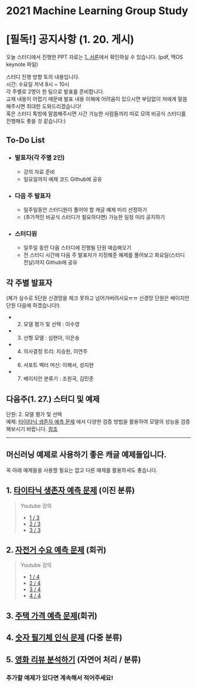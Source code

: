 # 2021 Machine Learning Group Study

# [필독!] 공지사항 (1. 20. 게시)
오늘 스터디에서 진행한 PPT 자료는 [1. 서론](https://github.com/dannylisa/ml-study/tree/main/%EB%A8%B8%EC%8B%A0%EB%9F%AC%EB%8B%9D/01.%20%EC%84%9C%EB%A1%A0/lecture)에서 확인하실 수 있습니다.
(pdf, 맥OS keynote 파일)

스터디 진행 방향 토의 내용입니다. \
시간: 수요일 저녁 8시 ~ 10시 \
각 주별로 2명이 한 팀으로 발표를 준비합니다. \
교재 내용이 어렵기 때문에 발표 내용 이해에 어려움이 있으시면 부담없이 저에게 말씀해주시면 최대한 도와드리겠습니다! \
혹은 스터디 톡방에 말씀해주시면 시간 가능한 사람들끼리 따로 모여 비공식 스터디를 진행해도 좋을 것 같습니다:)

## To-Do List
- ### 발표자(각 주별 2인)
  - 강의 자료 준비
  - 일요일까지 예제 코드 Github에 공유

- ### 다음 주 발표자
  - 일주일동안 스터디원이 풀어야 할 캐글 예제 미리 선정하기
  - (추가적인 비공식 스터디가 필요하다면) 가능한 일정 미리 공지하기
  
- ### 스터디원
  - 일주일 동안 다음 스터디에 진행될 단원 예습해오기
  - 전 스터디 시간에 다음 주 발표자가 지정해준 예제를 풀어보고 화요일(스터디 전날)까지 Github에 공유 


## 각 주별 발표자 
(제가 실수로 5단원 신경망을 체크 못하고 넘어가버려서요ㅠㅠ 신경망 단원은 베이지안 단원 다음에 하겠습니다!)
 - 2. 모델 평가 및 선택 : 이수영
 - 3. 선형 모델 : 심현아, 이은송
 - 4. 의사결정 트리: 지승원, 이연주
 - 6. 서포트 벡터 머신: 이해서, 성지현
 - 7. 베이지안 분류기 : 조원국, 김민준

## 다음주(1. 27.) 스터디 및 예제
단원: 2. 모델 평가 및 선택 \
예제: [타이타닉 생존자 예측 문제](https://www.kaggle.com/c/titanic) 에서 다양한 검증 방법을 활용하여 모델의 성능을 검증해보시기 바랍니다. [참조](https://github.com/dannylisa/ml-study/tree/main/%EB%A8%B8%EC%8B%A0%EB%9F%AC%EB%8B%9D/02.%20%EB%AA%A8%EB%8D%B8%20%ED%8F%89%EA%B0%80%20%EB%B0%8F%20%EC%84%A0%ED%83%9D)


---

## 머신러닝 예제로 사용하기 좋은 캐글 예제들입니다.   
꼭 아래 예제들을 사용할 필요는 없고 다른 예제를 활용하셔도 좋습니다.

## 1. [타이타닉 생존자 예측 문제](https://www.kaggle.com/c/titanic) (이진 분류)

> Youtube 강의
>  - [1 / 3](https://www.youtube.com/watch?v=aqp_9HV58Ls)
>  - [2 / 3](https://www.youtube.com/watch?v=nXFXAxfdIls)
>  - [3 / 3](https://www.youtube.com/watch?v=FAP7JOECfEE)

## 2. [자전거 수요 예측 문제](https://www.kaggle.com/c/bike-sharing-demand) (회귀)

> Youtube 강의
>  - [1 / 4](https://www.youtube.com/watch?v=Q_MbN-vu_2w)
>  - [2 / 4](https://www.youtube.com/watch?v=95fCw-n5uWM)
>  - [3 / 4](https://www.youtube.com/watch?v=g7EwIFXJntc)
>  - [4 / 4](https://www.youtube.com/watch?v=woSEc5d_skE)

## 3. [주택 가격 예측 문제](https://www.kaggle.com/c/house-prices-advanced-regression-techniques)(회귀)

## 4. [숫자 필기체 인식 문제](https://www.kaggle.com/c/digit-recognizer) (다중 분류)

## 5. [영화 리뷰 분석하기](https://www.kaggle.com/c/word2vec-nlp-tutorial) (자연어 처리 / 분류)

### 추가할 예제가 있다면 계속해서 적어주세요!

